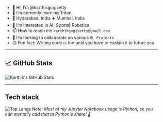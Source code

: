 - 👋 Hi, I’m @karthikgogisetty
- 🌱 I’m currently learning Triton
- 📍 Hyderabad, India ✈️ Mumbai, India
- 👀 I’m interested in AI| Sports| Robotics
- 📫 How to reach me `karthikgogisetty@gmail.com`
- 🚀 I’m looking to collaborate on various `ML Projects`
- 😊 Fun fact: Writing code is fun until you have to explain it to future you.
---

## 📈 GitHub Stats

![Karthik's GitHub Stats](https://github-readme-stats.vercel.app/api?username=karthikgogisetty&show_icons=true&theme=radical)

---

## Tech stack

![Top Langs](https://github-readme-stats.vercel.app/api/top-langs/?username=karthikgogisetty&layout=compact&theme=radical&hide=G-code)
*Note: Most of my Jupyter Notebook usage is Python, so you can mentally add that to Python's share! 🐍*

<!---
karthikgogisetty/karthikgogisetty is a ✨ special ✨ repository because its `README.md` (this file) appears on your GitHub profile.
You can click the Preview link to take a look at your changes.
--->
